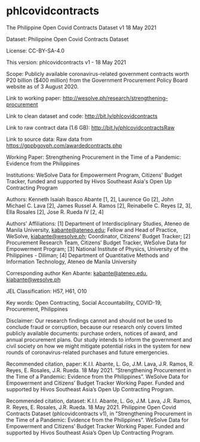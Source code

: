 # phlcovidcontracts
The Philippine Open Covid Contracts Dataset v1 18 May 2021

Dataset: Philippine Open Covid Contracts Dataset

License: CC-BY-SA-4.0

This version: phlcovidcontracts v1 - 18 May 2021

Scope: Publicly available coronavirus-related government contracts worth P20 billion ($400 million) from the Government Procurement Policy Board website as of 3 August 2020.

Link to working paper: http://wesolve.ph/research/strengthening-procurement

Link to clean dataset and code: http://bit.ly/phlcovidcontracts

Link to raw contract data (1.6 GB): http://bit.ly/phlcovidcontractsRaw

Link to source data: Raw data from https://gppbgovph.com/awardedcontracts.php

Working Paper: Strengthening Procurement in the Time of a Pandemic: Evidence from the Philippines

Institutions: WeSolve Data for Empowerment Program, Citizens' Budget Tracker, funded and supported by Hivos Southeast Asia's Open Up Contracting Program

Authors: Kenneth Isaiah Ibasco Abante [1, 2], Laurence Go [2], John Michael C. Lava [2], James Russel A. Ramos [2], Reinabelle C. Reyes [2, 3], Ella Rosales [2], Jose R. Rueda IV [2, 4]

Authors' Affiliations:
[1] Department of Interdisciplinary Studies, Ateneo de Manila University, kabante@ateneo.edu; Fellow and Head of Practice, WeSolve, kiabante@wesolve.ph; Coordinator, Citizens’ Budget Tracker;
[2] Procurement Research Team, Citizens’ Budget Tracker, WeSolve Data for Empowerment Program;
[3] National Institute of Physics, University of the Philippines - Diliman;
[4] Department of Quantitative Methods and Information Technology, Ateneo de Manila University

Corresponding author
Ken Abante: kabante@ateneo.edu, kiabante@wesolve.ph

JEL Classification: H57, H61, O10

Key words: Open Contracting, Social Accountability, COVID-19, Procurement, Philippines

Disclaimer:	Our research findings cannot and should not be used to conclude fraud or corruption, because our research only covers limited publicly available documents: purchase orders, notices of award, and annual procurement plans. Our study intends to inform the government and civil society on how we might mitigate potential risks in the system for new rounds of coronavirus-related purchases and future emergencies.

Recommended citation, paper: K.I.I. Abante, L. Go, J.M. Lava, J.R. Ramos, R. Reyes, E. Rosales, J.R. Rueda. 18 May 2021. “Strengthening Procurement in the Time of a Pandemic: Evidence from the Philippines”. WeSolve Data for Empowerment and Citizens’ Budget Tracker Working Paper. Funded and supported by Hivos Southeast Asia’s Open Up Contracting Program.

Recommended citation, dataset: K.I.I. Abante, L. Go, J.M. Lava, J.R. Ramos, R. Reyes, E. Rosales, J.R. Rueda. 18 May 2021. Philippine Open Covid Contracts Dataset (phlcovidcontracts v1), in "Strengthening Procurement in the Time of a Pandemic: Evidence from the Philippines”. WeSolve Data for Empowerment and Citizens’ Budget Tracker Working Paper. Funded and supported by Hivos Southeast Asia’s Open Up Contracting Program.
